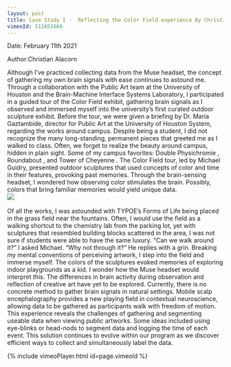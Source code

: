 ```yaml
---
layout: post
title: Case Study I -  Reflecting the Color Field experience By Christian Alacorn
vimeoId: 511651666 
---
```


<p> Date: February 11th 2021
<br>
<p>Author:Christian Alacorn
<br>


<p>Although I’ve practiced collecting data from the Muse headset, the concept of gathering my own brain
signals with ease continues to astound me. Through a collaboration with the Public Art team at the
University of Houston and the Brain-Machine Interface Systems Laboratory, I participated in a guided tour
of the Color Field exhibit, gathering brain signals as I observed and immersed myself into the university’s
first curated outdoor sculpture exhibit.
Before the tour, we were given a briefing by Dr. Maria Gaztambide, director for Public Art at the University
of Houston System, regarding the works around campus. Despite being a student, I did not recognize the
many long-standing, permanent pieces that greeted me as I walked to class. Often, we forget to realize
the beauty around campus, hidden in plain sight. Some of my campus favorites: Double Physichromie ,
Roundabout , and Tower of Cheyenne . The Color Field tour, led by Michael Guidry, presented outdoor
sculptures that used concepts of color and time in their features, provoking past memories. Through the
brain-sensing headset, I wondered how observing color stimulates the brain. Possibly, colors that bring
familiar memories would yield unique data.

<br>
<img src="/neurohumanities/photos/Chris_1.jpg">
<br>

<br>
Of all the works, I was astounded with TYPOE’s Forms of Life being placed in the grass field near the
fountains. Often, I would use the field as a walking shortcut to the chemistry lab from the parking lot, yet
with sculptures that resembled building blocks scattered in the area, I was not sure if students were able
to have the same luxury. “Can we walk around it?” I asked Michael. “Why not through it?” He replies with
a grin. Breaking my mental conventions of perceiving artwork, I step into the field and immerse myself.
The colors of the sculptures evoked memories of exploring indoor playgrounds as a kid. I wonder how the
Muse headset would interpret this.
The differences in brain activity during observation and reflection of creative art have yet to be explored.
Currently, there is no concrete method to gather brain signals in natural settings. Mobile scalp
encephalography provides a new playing field in contextual neuroscience, allowing data to be gathered as
participants walk with freedom of motion. This experience reveals the challenges of gathering and
segmenting useable data when viewing public artworks. Some ideas included using eye-blinks or
head-nods to segment data and logging the time of each event. This solution continues to evolve within
our program as we discover efficient ways to collect and simultaneously label the data.

{% include vimeoPlayer.html id=page.vimeoId %}

